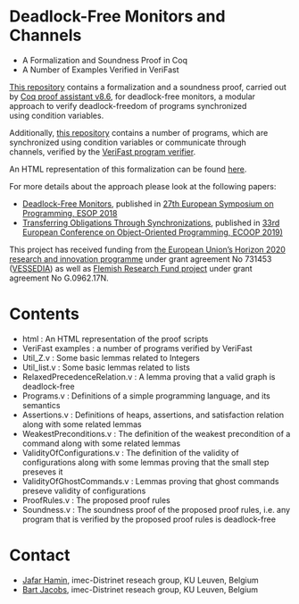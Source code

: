 # Deadlock-Free Monitors and Channels
* A Formalization and Soundness Proof in Coq
* A Number of Examples Verified in VeriFast

[This repository](https://github.com/jafarhamin/deadlock-free-monitors-soundness) contains a formalization and a soundness proof, carried out by [Coq proof assistant v8.6](https://coq.inria.fr), for deadlock-free monitors, a modular approach to verify deadlock-freedom of programs synchronized using condition variables.

Additionally, [this repository](https://github.com/jafarhamin/deadlock-free-monitors-soundness) contains a number of programs, which are synchronized using condition variables or communicate through channels, verified by the [VeriFast program verifier](https://people.cs.kuleuven.be/~bart.jacobs/verifast/).

An HTML representation of this formalization can be found [here](https://www.hamin.be/dfm/html/dfm.html).

For more details about the approach please look at the following papers:
* [Deadlock-Free Monitors](https://link.springer.com/chapter/10.1007/978-3-319-89884-1_15), published in [27th European Symposium on Programming, ESOP 2018](https://link.springer.com/book/10.1007/978-3-319-89884-1)
* [Transferring Obligations Through Synchronizations](https://2019.ecoop.org/home), published in [33rd European Conference on Object-Oriented Programming, ECOOP 2019)](https://2019.ecoop.org/home)

This project has received funding from [the European Union’s Horizon 2020 research and innovation programme](https://ec.europa.eu/programmes/horizon2020/en) under grant agreement No 731453 ([VESSEDIA](https://vessedia.eu/)) as well as [Flemish Research Fund project](https://www.fwo.be/en/) under grant agreement No G.0962.17N.

# Contents 
* html : An HTML representation of the proof scripts
* VeriFast examples : a number of programs verified by VeriFast
* Util_Z.v : Some basic lemmas related to Integers
* Util_list.v : Some basic lemmas related to lists
* RelaxedPrecedenceRelation.v : A lemma proving that a valid graph is deadlock-free
* Programs.v : Definitions of a simple programming language, and its semantics
* Assertions.v : Definitions of heaps, assertions, and satisfaction relation along with some related lemmas
* WeakestPreconditions.v : The definition of the weakest precondition of a command along with some related lemmas
* ValidityOfConfigurations.v : The definition of the validity of configurations along with some lemmas proving that the small step preseves it
* ValidityOfGhostCommands.v : Lemmas proving that ghost commands preseve validity of configurations
* ProofRules.v : The proposed proof rules
* Soundness.v : The soundness proof of the proposed proof rules, i.e. any program that is verified by the proposed proof rules is deadlock-free

# Contact

* [Jafar Hamin](https://hamin.be/), imec-Distrinet reseach group, KU Leuven, Belgium
* [Bart Jacobs](https://distrinet.cs.kuleuven.be/people/bartj), imec-Distrinet reseach group, KU Leuven, Belgium
